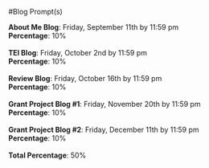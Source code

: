 #Blog Prompt(s)

**About Me Blog**: Friday, September 11th by 11:59 pm 
<br /> **Percentage**: 10%
<br /> <br/>
**TEI Blog**: Friday, October 2nd by 11:59 pm
<br />**Percentage**: 10%
<br /> <br/>
**Review Blog**: Friday, October 16th by 11:59 pm
<br />**Percentage**: 10%
<br /> <br/>
**Grant Project Blog #1**: Friday, November 20th by 11:59 pm
<br />**Percentage**: 10%
<br /> <br/>
**Grant Project Blog #2**: Friday, December 11th by 11:59 pm
<br />**Percentage**: 10%
<br /> <br/>
**Total Percentage**: 50%
